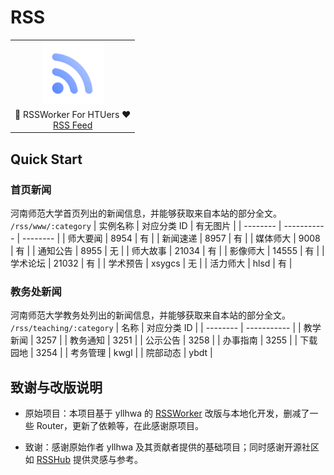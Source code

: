 # RSS

<table align="center">
    <tr>
        <td align="center" valign="middle">
            <img src="assets/icon.svg" alt="HackHTU icon" width="100" height="100" />
        </td>
    </tr>
    <tr>
        <td align="center" valign="middle">
            📰 RSSWorker For HTUers ❤️ <br>
						<a href="https://rss.htu.me">RSS Feed</a>
        </td>
    </tr>
</table>

## Quick Start

### 首页新闻

河南师范大学首页列出的新闻信息，并能够获取来自本站的部分全文。
`/rss/www/:category`
| 实例名称 | 对应分类 ID | 有无图片 |
| -------- | ----------- | -------- |
| 师大要闻 | 8954 | 有 |
| 新闻速递 | 8957 | 有 |
| 媒体师大 | 9008 | 有 |
| 通知公告 | 8955 | 无 |
| 师大故事 | 21034 | 有 |
| 影像师大 | 14555 | 有 |
| 学术论坛 | 21032 | 有 |
| 学术预告 | xsygcs | 无 |
| 活力师大 | hlsd | 有 |

### 教务处新闻

河南师范大学教务处列出的新闻信息，并能够获取来自本站的部分全文。
`/rss/teaching/:category`
| 名称 | 对应分类 ID |
| -------- | ----------- |
| 教学新闻 | 3257 |
| 教务通知 | 3251 |
| 公示公告 | 3258 |
| 办事指南 | 3255 |
| 下载园地 | 3254 |
| 考务管理 | kwgl |
| 院部动态 | ybdt |

## 致谢与改版说明

- 原始项目：本项目基于 yllhwa 的 [RSSWorker](https://github.com/yllhwa/RSSWorker) 改版与本地化开发，删减了一些 Router，更新了依赖等，在此感谢原项目。

- 致谢：感谢原始作者 yllhwa 及其贡献者提供的基础项目；同时感谢开源社区如 [RSSHub](https://github.com/DIYgod/RSSHub) 提供灵感与参考。
